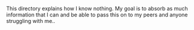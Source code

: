 This directory explains how I know nothing. My goal is to absorb as much information that I can and 
be able to pass this on to my peers and anyone struggling with me..

